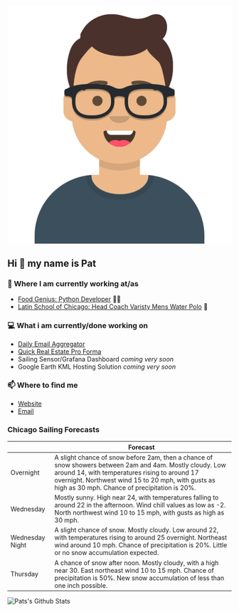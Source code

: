 [![Social banner for p-j-falconer](https://raw.githubusercontent.com/P-J-FALCONER/P-J-FALCONER/master/assets/avataaars.svg)](https://patfalconer.com/)
## Hi :wave: my name is Pat

### 💼 Where I am currently working at/as
- [Food Genius: Python Developer](https://getfoodgenius.com/) 🍔🐍
- [Latin School of Chicago: Head Coach Varisty Mens Water Polo](https://www.latinschool.org/) 🤽


### 💻 What i am currently/done working on
 - [Daily Email Aggregator](https://github.com/P-J-FALCONER/dott_daily_mail)
 - [Quick Real Estate Pro Forma](https://github.com/P-J-FALCONER/henry)
 - Sailing Sensor/Grafana Dashboard *coming very soon*
 - Google Earth KML Hosting Solution *coming very soon*

### 📫 Where to find me
 - [Website](https://patfalconer.com/)
 - [Email](mailto:patrick.j.falconer@gmail.com)


### Chicago Sailing Forecasts
|   | Forecast  |
|---|---|
| Overnight | A slight chance of snow before 2am, then a chance of snow showers between 2am and 4am. Mostly cloudy. Low around 14, with temperatures rising to around 17 overnight. Northwest wind 15 to 20 mph, with gusts as high as 30 mph. Chance of precipitation is 20%. |
| Wednesday | Mostly sunny. High near 24, with temperatures falling to around 22 in the afternoon. Wind chill values as low as -2. North northwest wind 10 to 15 mph, with gusts as high as 30 mph. |
| Wednesday Night | A slight chance of snow. Mostly cloudy. Low around 22, with temperatures rising to around 25 overnight. Northeast wind around 10 mph. Chance of precipitation is 20%. Little or no snow accumulation expected. |
| Thursday | A chance of snow after noon. Mostly cloudy, with a high near 30. East northeast wind 10 to 15 mph. Chance of precipitation is 50%. New snow accumulation of less than one inch possible. |

![Pats's Github Stats](https://github-readme-stats.vercel.app/api?username=p-j-falconer&show_icons=true&theme=radical)
